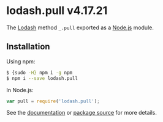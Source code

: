 # lodash.pull v4.17.21

The [Lodash](https://lodash.com/) method `_.pull` exported as a [Node.js](https://nodejs.org/) module.

## Installation

Using npm:
```bash
$ {sudo -H} npm i -g npm
$ npm i --save lodash.pull
```

In Node.js:
```js
var pull = require('lodash.pull');
```

See the [documentation](https://lodash.com/docs#pull) or [package source](https://github.com/lodash/lodash/blob/4.17.21-npm-packages/lodash.pull) for more details.
